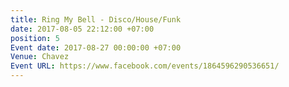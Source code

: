 ```yaml
---
title: Ring My Bell - Disco/House/Funk
date: 2017-08-05 22:12:00 +07:00
position: 5
Event date: 2017-08-27 00:00:00 +07:00
Venue: Chavez
Event URL: https://www.facebook.com/events/1864596290536651/
---
```


